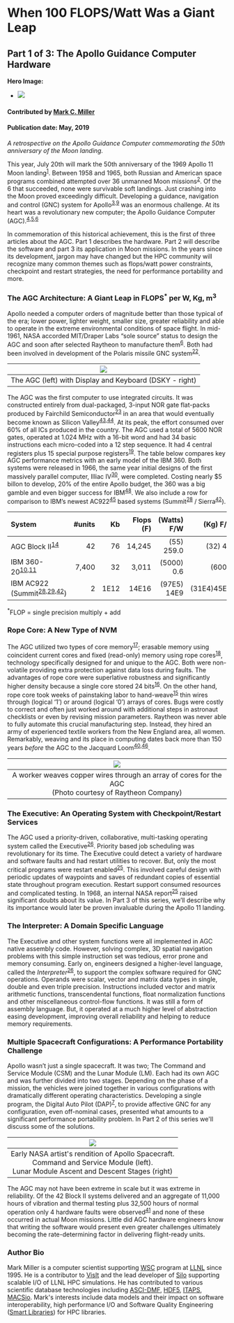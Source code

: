 # When 100 FLOPS/Watt Was a Giant Leap
## Part 1 of 3: The Apollo Guidance Computer Hardware

**Hero Image:**

- <a href='https://raw.githubusercontent.com/betterscientificsoftware/images/blog_agc_part1/Blog_AGCPart1_profile_fullres.jpg'><img src='https://raw.githubusercontent.com/betterscientificsoftware/images/blog_agc_part1/Blog_AGCPart1_profile.jpg' /></a>

#### Contributed by [Mark C. Miller](https://github.com/markcmiller86)
#### Publication date: May, 2019

*A retrospective on the Apollo Guidance Computer commemorating the 50th anniversary of the Moon landing.*

This year, July 20th will mark the 50th anniversary of the 1969 Apollo 11 Moon landing<sup>[1]</sup>. Between 1958 and 1965, both Russian and American space programs combined attempted over 36 unmanned Moon missions<sup>[2]</sup>. Of the 6 that succeeded, none were survivable soft landings. Just crashing into the Moon proved exceedingly difficult. Developing a guidance, navigation and control (GNC) system for Apollo<sup>[3],[9]</sup> was an enormous challenge. At its heart was a revolutionary new computer; the Apollo Guidance Computer (AGC).<sup>[4],[5],[6]</sup>

In commemoration of this historical achievement, this is the first of three articles about the AGC. Part 1 describes the hardware. Part 2 will describe the software and part 3 its application in Moon missions. In the years since its development, jargon may have changed but the HPC community will recognize many common themes such as flops/watt power constraints, checkpoint and restart strategies, the need for performance portability and more.

### The AGC Architecture: A Giant Leap in FLOPS<sup>*</sup> per W, Kg, m<sup>3</sup> 

Apollo needed a computer orders of magnitude better than those typical of the era; lower power, lighter weight, smaller size, greater reliability and able to operate in the extreme environmental conditions of space flight. In mid-1961, NASA accorded MIT/Draper Labs “sole source” status to design the AGC and soon after selected Raytheon to manufacture them<sup>[6]</sup>. Both had been involved in development of the Polaris missile GNC system<sup>[22]</sup>.

| ![](https://raw.githubusercontent.com/betterscientificsoftware/images/blog_agc_part1/Blog_AGCPart1_computer.png) |
|:---:|
| The AGC (left) with Display and Keyboard (DSKY - right) |

The AGC was the first computer to use integrated circuits. It was constructed entirely from dual-packaged, 3-input NOR gate flat-packs produced by Fairchild Semiconductor<sup>[23]</sup> in an area that would eventually become known as Silicon Valley<sup>[43],[44]</sup>. At its peak, the effort consumed over 60% of all ICs produced in the country. The AGC used a total of 5600 NOR gates, operated at 1.024 MHz with a 16-bit word and had 34 basic instructions each micro-coded into a 12 step sequence. It had 4 central registers plus 15 special purpose registers<sup>[19]</sup>. The table below compares key AGC performance metrics with an early model of the IBM 360. Both systems were released in 1966, the same year initial designs of the first massively parallel computer, Illiac IV<sup>[30]</sup>, were completed. Costing nearly $5 billon to develop, 20% of the entire Apollo budget, the 360 was a big gamble and even bigger success for IBM<sup>[48]</sup>. We also include a row for comparison to IBM’s newest AC922<sup>[45]</sup> based systems (Summit<sup>[28]</sup> / Sierra<sup>[42]</sup>).

|System|#units|Kb|Flops (F)|(Watts) F/W|(Kg) F/Kg|(m<sup>3</sup>) F/m<sup>3</sup>|
|:---|---:|---:|---:|---:|---:|---:|
|AGC Block II<sup>[14]</sup>|42|76|14,245|(55) 259.0|(32) 445|(00.03) 50000|
|IBM 360-20<sup>[10],[11]</sup>|7,400|32|3,011|(5000) 0.6|(600) 5|(30.00) 100|
|IBM AC922 (Summit<sup>[28],[29],[42]</sup>)|2|1E12|14E16|(97E5) 14E9|(31E4)45E10|(930) 15E13|

<sup>*</sup>FLOP = single precision multiply + add

### Rope Core: A New Type of NVM

The AGC utilized two types of core memory<sup>[17]</sup>; erasable memory using coincident current cores and fixed (read-only) memory using rope cores<sup>[18]</sup>, technology specifically designed for and unique to the AGC. Both were non-volatile providing extra protection against data loss during faults. The advantages of rope core were superlative robustness and significantly higher density because a single core stored 24 bits<sup>[16]</sup>. On the other hand, rope core took weeks of painstaking labor to hand-weave<sup>[15]</sup> thin wires through (logical ‘1’) or around (logical ‘0’) arrays of cores. Bugs were costly to correct and often just worked around with additional steps in astronaut checklists or even by revising mission parameters. Raytheon was never able to fully automate this crucial manufacturing step. Instead, they hired an army of experienced textile workers from the New England area, all women. Remarkably, weaving and its place in computing dates back more than 150 years *before* the AGC to the Jacquard Loom<sup>[40],[46]</sup>.

 
| ![](https://raw.githubusercontent.com/betterscientificsoftware/images/blog_agc_part1/Blog_AGCPart1_RaytheonWorker.jpg) |
|:---:|
| A worker weaves copper wires through an array of cores for the AGC<br>(Photo courtesy of Raytheon Company) |

### The Executive: An Operating System with Checkpoint/Restart Services
The AGC used a priority-driven, collaborative, multi-tasking operating system called the Executive<sup>[26]</sup>. Priority based job scheduling was revolutionary for its time. The Executive could detect a variety of hardware and software faults and had restart utilities to recover. But, only the most critical programs were restart enabled<sup>[25]</sup>. This involved careful design with periodic updates of waypoints and saves of redundant copies of essential state throughout program execution. Restart support consumed resources and complicated testing. In 1968, an internal NASA report<sup>[25]</sup> raised significant doubts about its value. In Part 3 of this series, we’ll describe why its importance would later be proven invaluable during the Apollo 11 landing.

### The Interpreter: A Domain Specific Language
The Executive and other system functions were all implemented in AGC native assembly code. However, solving complex, 3D spatial navigation problems with this simple instruction set was tedious, error prone and memory consuming. Early on, engineers designed a higher-level language, called the *Interpreter*<sup>[26]</sup>, to support the complex software required for GNC operations. Operands were scalar, vector and matrix data types in single, double and even triple precision. Instructions included vector and matrix arithmetic functions, transcendental functions, float normalization functions and other miscellaneous control-flow functions. It was still a form of assembly language. But, it operated at a much higher level of abstraction easing development, improving overall reliability and helping to reduce memory requirements.

### Multiple Spacecraft Configurations: A Performance Portability Challenge
Apollo wasn’t just a single spacecraft. It was two; The Command and Service Module (CSM) and the Lunar Module (LM). Each had its own AGC and was further divided into two stages. Depending on the phase of a mission, the vehicles were joined together in various configurations with dramatically different operating characteristics. Developing a single program, the Digital Auto Pilot (DAP)<sup>[7]</sup>, to provide affective GNC for any configuration, even off-nominal cases, presented what amounts to a significant performance portability problem. In Part 2 of this series we'll discuss some of the solutions.

| ![](https://raw.githubusercontent.com/betterscientificsoftware/images/blog_agc_part1/Blog_AGCPart1_CSM_and_LM.png) |
|:---:|
| Early NASA artist's rendition of Apollo Spacecraft.<br>Command and Service Module (left).<br>Lunar Module Ascent and Descent Stages (right)|

The AGC may not have been extreme in scale but it was extreme in reliability. Of the 42 Block II systems delivered and an aggregate of 11,000 hours of vibration and thermal testing plus 32,500 hours of normal operation only 4 hardware faults were observed<sup>[41]</sup> and none of these occurred in actual Moon missions. Little did AGC hardware engineers know that writing the software would present even greater challenges ultimately becoming the rate-determining factor in delivering flight-ready units.

### Author Bio

Mark Miller is a computer scientist supporting [WSC](https://wci.llnl.gov/about-us/weapon-simulation-and-computing)
program at [LLNL](https://www.llnl.gov) since 1995.
He is a contributor to
[VisIt](https://wci.llnl.gov/simulation/computer-codes/visit)
and the lead developer of
[Silo](https://wci.llnl.gov/simulation/computer-codes/silo)
supporting scalable I/O of LLNL HPC simulations. He has contributed
to various scientific database technologies including
[ASCI-DMF](https://e-reports-ext.llnl.gov/pdf/234737.pdf),
[HDF5](https://support.hdfgroup.org/HDF5/),
[ITAPS](http://www.scidac.gov/math/ITAPS.html),
[MACSio](https://codesign.llnl.gov/macsio.php).
Mark's interests include data models and their impact on software
interoperability, high performance I/O and Software Quality Engineering
([Smart Libraries](https://wci.llnl.gov/codes/smartlibs/UCRL-JRNL-208636.pdf)) for HPC libraries.

[1]: https://www.nasa.gov/mission_pages/apollo/missions/apollo11.html
[2]: https://en.wikipedia.org/wiki/Moon_landing
[3]: https://en.wikipedia.org/wiki/Apollo_PGNCS
[4]: ftp://ssh.esac.esa.int/pub/ekuulker/Apollo15/The-Apollo-Guidance-Computer-Architecture-and-Operation.pdf
[5]: https://en.wikipedia.org/wiki/Apollo_Guidance_Computer
[6]: https://youtu.be/YIBhPsyYCiM
[7]: https://pdfs.semanticscholar.org/0d44/2a1b41da2ccbffeda8aa2e1a7c2417ac71e0.pdf
[9]: https://www.ibiblio.org/apollo/hrst/archive/1713.pdf
[10]: https://en.wikipedia.org/wiki/IBM_System/360_Model_20
[11]: http://www.bitsavers.org/pdf/ibm/360/fe/GC22-6820-12_System_360_Installation_Manual_Physical_Planning.pdf
[14]: https://www.ibiblio.org/apollo/klabs/history/history_docs/r713.pdf
[15]: https://youtu.be/P12r8DKHsak
[16]: ftp://ssh.esac.esa.int/pub/ekuulker/Apollo15/The-Apollo-Guidance-Computer-Architecture-and-Operation.pdf
[17]: https://en.wikipedia.org/wiki/Magnetic-core_memory
[18]: https://en.wikipedia.org/wiki/Core_rope_memory
[19]: https://youtu.be/xx7Lfh5SKUQ
[22]: https://www.computerhistory.org/revolution/real-time-computing/6/128/529
[23]: https://en.wikipedia.org/wiki/Fairchild_Semiconductor
[25]: https://www.ibiblio.org/apollo/hrst/archive/1033.pdf
[26]: ftp://ssh.esac.esa.int/pub/ekuulker/Apollo15/The-Apollo-Guidance-Computer-Architecture-and-Operation.pdf
[28]: https://www.ornl.gov/news/ornl-launches-summit-supercomputer
[29]: https://www.top500.org/green500/list/2018/11/
[30]: https://en.wikipedia.org/wiki/ILLIAC_IV
[40]: https://en.wikipedia.org/wiki/Jacquard_loom#Importance_in_computing
[41]: https://www.ibiblio.org/apollo/klabs/history/history_docs/r713.pdf
[42]: https://hpc.llnl.gov/hardware/platforms/sierra
[43]: https://www.computerworld.com/article/2525898/app-development/nasa-s-apollo-technology-has-changed-history.html
[44]: https://airandspace.si.edu/stories/editorial/apollo-guidance-computer-and-first-silicon-chips
[45]: https://www.ibm.com/us-en/marketplace/power-systems-ac922
[46]: http://www.computersciencelab.com/ComputerHistory/HistoryPt2.htm
[47]: https://youtu.be/P12r8DKHsak?t=35
[48]: https://www.telegraph.co.uk/technology/news/10719418/IBMs-5bn-gamble-revolutionary-computer-turns-50.html

<!---
Image copyright source info…
  Two are public domain...
      * https://commons.wikimedia.org/wiki/File:NASA_spacecraft_comparison.jpg
      * https://en.wikipedia.org/wiki/Apollo_Guidance_Computer#/media/File:Agc_view.jpg
  The Raytheon image I recieved approval email from Raytheon customer relations
--->

<!---
Publish: no
RSS update: 2019-05-15
Categories: performance
Topics: high performance computing, performance portability
Tags: bssw-blog-article
Level: 2
Prerequisites: default
Aggregate: none
--->
